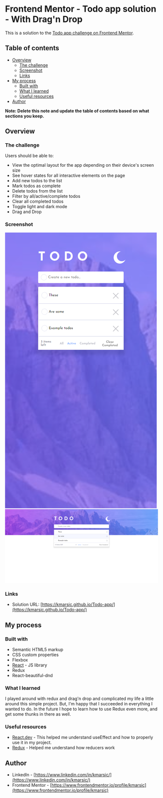 # Frontend Mentor - Todo app solution - With Drag'n Drop

This is a solution to the [Todo app challenge on Frontend Mentor](https://www.frontendmentor.io/challenges/todo-app-Su1_KokOW).

## Table of contents

- [Overview](#overview)
  - [The challenge](#the-challenge)
  - [Screenshot](#screenshot)
  - [Links](#links)
- [My process](#my-process)
  - [Built with](#built-with)
  - [What I learned](#what-i-learned)
  - [Useful resources](#useful-resources)
- [Author](#author)

**Note: Delete this note and update the table of contents based on what sections you keep.**

## Overview

### The challenge

Users should be able to:

- View the optimal layout for the app depending on their device's screen size
- See hover states for all interactive elements on the page
- Add new todos to the list
- Mark todos as complete
- Delete todos from the list
- Filter by all/active/complete todos
- Clear all completed todos
- Toggle light and dark mode
- Drag and Drop

### Screenshot

![mobile](./screenshot_mobile.png)
![desktop](./screenshot_desktop.png)

### Links

- Solution URL: [https://kmarsic.github.io/Todo-app/](https://kmarsic.github.io/Todo-app/)

## My process

### Built with

- Semantic HTML5 markup
- CSS custom properties
- Flexbox
- [React](https://reactjs.org/) - JS library
- Redux
- React-beautiful-dnd


### What I learned

I played around with redux and drag'n drop and complicated my life a little around this simple project. But, I'm happy that I succeeded in everything I wanted to do. In the future I hope to learn how to use Redux even more, and get some thunks in there as well.

### Useful resources

- [React.dev](https://react.dev/reference/react/useEffect) - This helped me understand useEffect and how to properly use it in my project.
- [Redux](https://redux-toolkit.js.org/api/createSlice) - Helped me understand how reducers work

## Author

- LinkedIn - [https://www.linkedin.com/in/kmarsic/](https://www.linkedin.com/in/kmarsic/)
- Frontend Mentor - [https://www.frontendmentor.io/profile/kmarsic](https://www.frontendmentor.io/profile/kmarsic)
